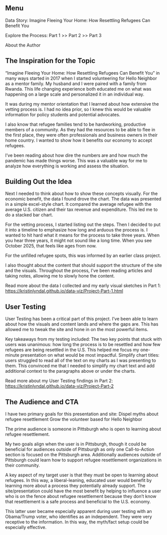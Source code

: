 <h2>Menu</h2>

Data Story: Imagine Fleeing Your Home: How Resettling Refugees Can Benefit You

Explore the Process: Part 1 >> Part 2 >> Part 3

About the Author

<h2>The Inspiration for the Topic</h2>

“Imagine Fleeing Your Home: How Resettling Refugees Can Benefit You” in many ways started in 2017 when I started volunteering for Hello Neighbor as a mentor family. My husband and I were paired with a family from Rwanda. This life changing experience both educated me on what was happening on a large scale and personalized it in an individual way. 

It was during my mentor orientation that I learned about how extensive the vetting process is. I had no idea prior, so I knew this would be valuable information for policy students and potential advocates. 

I also know that refugee families tend to be hardworking, productive members of a community. As they had the resources to be able to flee in the first place, they were often professionals and business owners in their home country. I wanted to show how it benefits our economy to accept refugees. 

I’ve been reading about how dire the numbers are and how much the pandemic has made things worse. This was a valuable way for me to analyze how everything is working and assess the situation. 

<h2>Building Out the Idea</h2>

Next I needed to think about how to show these concepts visually. For the economic benefit, the data I found drove the chart. The data was presented in a simple excel-style chart. It compared the average refugee with the average U.S. citizen and their tax revenue and expenditure. This led me to do a stacked bar chart.

For the vetting process, I started listing out the steps. Then I decided to put it into a timeline to emphasize how long and arduous the process is. I wanted to hit hard what it means for the process to take three years. When you hear three years, it might not sound like a long time. When you see October 2025, that feels like ages from now. 

For the unfilled refugee spots, this was informed by an earlier class project. 

I also thought about the content that should support the structure of the site and the visuals. Throughout the process, I’ve been reading articles and taking notes, allowing me to slowly hone the content.

Read more about the data I collected and my early visual sketches in Part 1: https://kristinlyndal.github.io/data-viz/Project-Part-1.html

<h2>User Testing</h2>

User Testing has been a critical part of this project. I’ve been able to learn about how the visuals and content lands and where the gaps are. This has allowed me to tweak the site and hone in on the most powerful items. 

Key takeaways from my testing included:
The two key points that stuck with users was unanimous: how long the process is to be resettled and how few refugees are being resettled in the U.S. This helped me focus my one-minute presentation on what would be most impactful. 
Simplify chart titles: users struggled to read all of the text on my charts as I was presenting to them. This convinced me that I needed to simplify my chart text and add additional context to the paragraphs above or under the charts. 

Read more about my User Testing findings in Part 2: https://kristinlyndal.github.io/data-viz/Project-Part-2 

<h2>The Audience and CTA</h2>

I have two primary goals for this presentation and site:
Dispel myths about refugee resettlement
Grow the volunteer based for Hello Neighbor

The prime audience is someone in Pittsburgh who is open to learning about refugee resettlement. 

My two goals align when the user is in Pittsburgh, though it could be beneficial for audiences outside of Pittsburgh as only one Call-to-Action section is focused on the Pittsburgh area. Additionally audiences outside of Pittsburgh could learn how to support refugee resettlement organizations in their community. 

A key aspect of my target user is that they must be open to learning about refugees. In this way, a liberal-leaning, educated user would benefit by learning more about a process they potentially already support. The site/presentation could have the most benefit by helping to influence a user who is on the fence about refugee resettlement because they don’t know that resettlement is a safe process and beneficial to the U.S. economy. 

This latter user became especially apparent during user testing with an Obama/Trump voter, who identifies as an independent. They were very receptive to the information. In this way, the myth/fact setup could be especially effective.  

